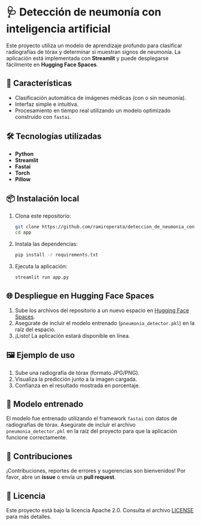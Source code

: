 
# 🩺 Detección de neumonía con inteligencia artificial  

Este proyecto utiliza un modelo de aprendizaje profundo para clasificar radiografías de tórax y determinar si muestran signos de neumonía. La aplicación está implementada con **Streamlit** y puede desplegarse fácilmente en **Hugging Face Spaces**.  

## 🚀 Características  
- Clasificación automática de imágenes médicas (con o sin neumonía).  
- Interfaz simple e intuitiva.  
- Procesamiento en tiempo real utilizando un modelo optimizado construido con `fastai`.  

## 🛠️ Tecnologías utilizadas  
- **Python**  
- **Streamlit**  
- **Fastai**  
- **Torch**  
- **Pillow**  

## 📦 Instalación local  
1. Clona este repositorio:  
   ```bash
   git clone https://github.com/ramiroperata/deteccion_de_neumonia_con_ML/tree/main/app
   cd app
   ```  

2. Instala las dependencias:  
   ```bash
   pip install -r requirements.txt
   ```  

3. Ejecuta la aplicación:  
   ```bash
   streamlit run app.py
   ```  

## 🌐 Despliegue en Hugging Face Spaces  
1. Sube los archivos del repositorio a un nuevo espacio en [Hugging Face Spaces](https://huggingface.co/spaces).  
2. Asegúrate de incluir el modelo entrenado (`pneumonia_detector.pkl`) en la raíz del espacio.  
3. ¡Listo! La aplicación estará disponible en línea.  

## 🖼️ Ejemplo de uso  
1. Sube una radiografía de tórax (formato JPG/PNG).  
2. Visualiza la predicción junto a la imagen cargada.  
3. Confianza en el resultado mostrada en porcentaje.  

## 🧠 Modelo entrenado  
El modelo fue entrenado utilizando el framework `fastai` con datos de radiografías de tórax. Asegúrate de incluir el archivo `pneumonia_detector.pkl` en la raíz del proyecto para que la aplicación funcione correctamente.  

## 🤝 Contribuciones  
¡Contribuciones, reportes de errores y sugerencias son bienvenidos! Por favor, abre un **issue** o envía un **pull request**.  

## 📜 Licencia  
Este proyecto está bajo la licencia Apache 2.0. Consulta el archivo [LICENSE](LICENSE) para más detalles.  
